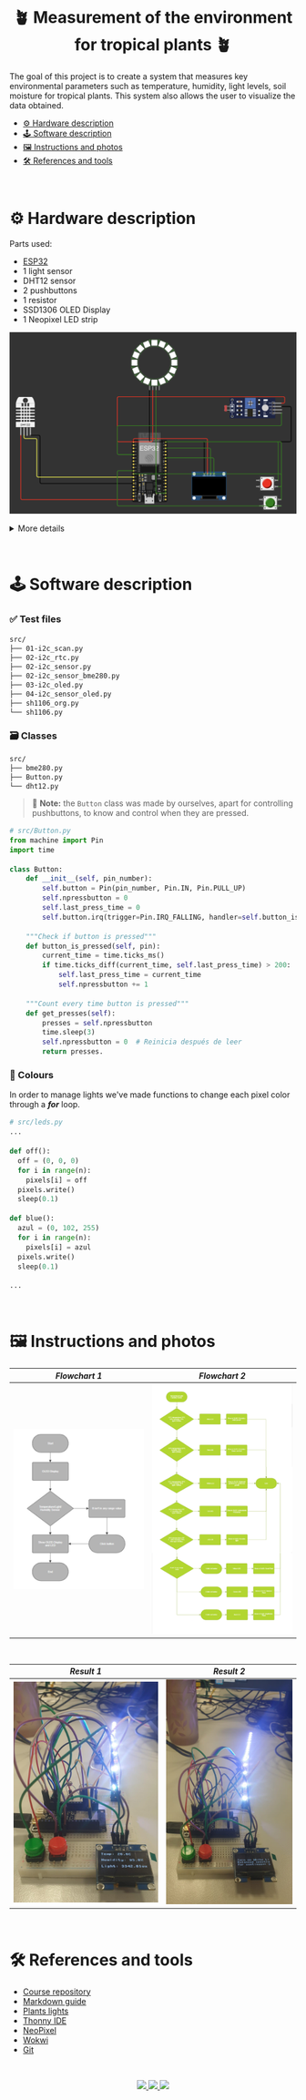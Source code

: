 <h1 align="center">
    🪴 Measurement of the environment for tropical plants 🪴
</h1>

The goal of this project is to create a system that measures key environmental parameters such as temperature, humidity, light levels, soil moisture for tropical plants. This system also allows the user to visualize the data obtained.

- [⚙️ Hardware description](#️-hardware-description)
- [🕹️ Software description](#️-software-description)
- [🖼️ Instructions and photos](#️-instructions-and-photos)
- [🛠️ References and tools](#️-references-and-tools)

&nbsp;

# ⚙️ Hardware description

Parts used:

- [ESP32](/assets/esp32.png)
- 1 light sensor
- DHT12 sensor
- 2 pushbuttons
- 1 resistor
- SSD1306 OLED Display
- 1 Neopixel LED strip

![image](/assets/circuit.png)

<details>
  <summary>More details</summary>
    - For NeoPixel, 1 pin for voltage, other for ground, and the last connected to any digital input. <br>
    - 2 of the 4 pushbuttons pins must be disconnected, the other 2 can be connected to any digital input. <br>
    - Since OLED display requires I2C commmunications we need to connect the correspond pins to SDA and SCL, pins 21 and 22.
</details>

&nbsp;

# 🕹️ Software description

### ✅ Test files

```
src/
├── 01-i2c_scan.py
├── 02-i2c_rtc.py
├── 02-i2c_sensor.py
├── 02-i2c_sensor_bme280.py
├── 03-i2c_oled.py
├── 04-i2c_sensor_oled.py
├── sh1106_org.py
└── sh1106.py
```

### 🗃️ Classes

```
src/
├── bme280.py
├── Button.py
└── dht12.py
```

> 📝 **Note:** the `Button` class was made by ourselves, apart for controlling pushbuttons, to know and control when they are pressed.
>
```python
# src/Button.py
from machine import Pin
import time

class Button:
    def __init__(self, pin_number):
        self.button = Pin(pin_number, Pin.IN, Pin.PULL_UP)
        self.npressbutton = 0
        self.last_press_time = 0
        self.button.irq(trigger=Pin.IRQ_FALLING, handler=self.button_is_pressed)

    """Check if button is pressed"""
    def button_is_pressed(self, pin):
        current_time = time.ticks_ms()
        if time.ticks_diff(current_time, self.last_press_time) > 200:  # Antirrebote de 200ms
            self.last_press_time = current_time
            self.npressbutton += 1

    """Count every time button is pressed"""
    def get_presses(self):
        presses = self.npressbutton
        time.sleep(3)
        self.npressbutton = 0  # Reinicia después de leer
        return presses.
```

### 🎨 Colours

In order to manage lights we've made functions to change each pixel color through a **_for_** loop.

```python
# src/leds.py
...

def off():
  off = (0, 0, 0)
  for i in range(n):
    pixels[i] = off
  pixels.write()
  sleep(0.1)

def blue():
  azul = (0, 102, 255)
  for i in range(n):
    pixels[i] = azul
  pixels.write()
  sleep(0.1)

...
```

&nbsp;

# 🖼️ Instructions and photos

|           **_Flowchart 1_**           |           **_Flowchart 2_**           |
| :-----------------------------------: | :-----------------------------------: |
| ![flowchart1](/assets/flowchart1.png) | ![flowchart2](/assets/flowchart2.png) |

&nbsp;

|          **_Result 1_**          |          **_Result 2_**          |
| :------------------------------: | :------------------------------: |
| ![result1](/assets/result1.jpeg) | ![result2](/assets/result2.jpeg) |

&nbsp;

# 🛠️ References and tools

- [Course repository](https://github.com/tomas-fryza/esp-micropython)
- [Markdown guide](https://www.markdownguide.org/)
- [Plants lights](https://www.sansiled.com/blogs/learn/full-guide-how-to-choose-the-right-led-grow-light-for-indoor-plants?srsltid=AfmBOoqe4BZMuldTM41Fa41uPQ0RgtTld7ecW41ph5GGAbkUcQqhSEnm)
- [Thonny IDE](https://thonny.org/)
- [NeoPixel](https://docs.micropython.org/en/latest/esp8266/tutorial/neopixel.html)
- [Wokwi](https://wokwi.com/micropython)
- [Git](https://www.w3schools.com/git/)

&nbsp;

<div align="center">
    <a href="https://www.vut.cz/en/">
        <img src="https://img.shields.io/badge/BUT-FEEC-pass?style=for-the-badge&logo=fontawesome&logoColor=%23ffffff&labelColor=%23d12d34&color=%23173ba0">
    </a>
    <a href="https://en.wikipedia.org/wiki/ESP32">
        <img src="https://img.shields.io/badge/ESP32-board?style=for-the-badge&logo=opensourcehardware&logoColor=%23ffffff&label=Board&labelColor=%23494d64&color=%23f5a97f">
    </a>
    <a href="https://micropython.org/">
        <img src="https://img.shields.io/badge/MicroPython-board?style=for-the-badge&logo=micropython&labelColor=%232a2628&color=%23ffffff">
    </a>
</div>
